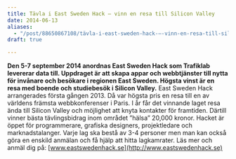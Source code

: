```yaml
---
title: Tävla i East Sweden Hack – vinn en resa till Silicon Valley
date: 2014-06-13
aliases:
  - "/post/88650867108/tävla-i-east-sweden-hack-–-vinn-en-resa-till-silicon-valley"
draft: true

---
```


<strong>Den 5-7 september 2014 anordnas East Sweden Hack som Trafiklab levererar data till. Uppdraget är att skapa appar och webbtjänster till nytta för invånare och besökare i regionen East Sweden. Högsta vinst är en resa med boende och studiebesök i Silicon Valley.</strong>
East Sweden Hack arrangerades första gången 2013. Då var högsta pris en resa till en av världens främsta webbkonferenser i Paris. I år får det vinnande laget resa ända till Silicon Valley och möjlighet att knyta kontakter för framtiden. Därtill vinner bästa tävlingsbidrag inom området ”hälsa” 20,000 kronor. Hacket är öppet för programmerare, grafiska designers, projektledare och marknadstalanger. Varje lag ska bestå av 3-4 personer men man kan också göra en enskild anmälan och få hjälp att hitta lagkamrater.
Läs mer och anmäl dig på:
[www.eastswedenhack.se](http://www.eastswedenhack.se)
 
